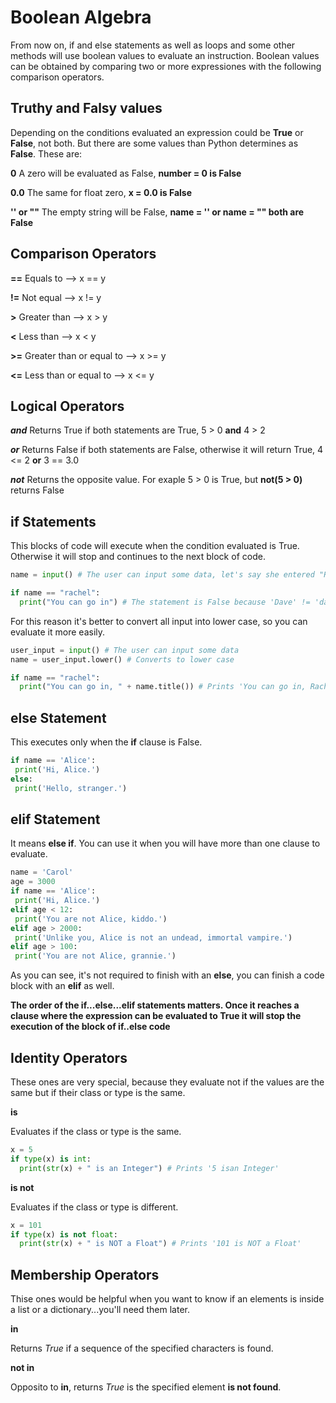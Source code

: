 # Boolean Algebra

From now on, if and else statements as well as loops and some other methods will use boolean values to evaluate an instruction. Boolean values can be obtained by comparing two or more expressiones with the following comparison operators.

## Truthy and Falsy values

Depending on the conditions evaluated an expression could be **True** or **False**, not both. But there are some values than Python determines as **False**. These are:

**0** A zero will be evaluated as False, **number = 0 is False**

**0.0** The same for float zero, **x = 0.0 is False**

**'' or ""** The empty string will be False, **name = '' or name = "" both are False**

## Comparison Operators

**==** Equals to -->  x == y

**!=** Not equal	--> x != y	

**>**	Greater than -->	x > y	

**<** Less than	--> x < y	

**>=** Greater than or equal to -->	x >= y	

**<=**	Less than or equal to	--> x <= y

## Logical Operators

_**and**_  Returns True if both statements are True, 5 > 0 **and** 4 > 2 

_**or**_  Returns False if both statements are False, otherwise it will return True, 4 <= 2 **or** 3 == 3.0

_**not**_  Returns the opposite value. For exaple 5 > 0 is True, but **not(5 > 0)** returns False

## if Statements

This blocks of code will execute when the condition evaluated is True. Otherwise it will stop and continues to the next block of code.

~~~python
name = input() # The user can input some data, let's say she entered "Rachel"

if name == "rachel":
  print("You can go in") # The statement is False because 'Dave' != 'dave'
~~~

For this reason it's better to convert all input into lower case, so you can evaluate it more easily.

~~~python
user_input = input() # The user can input some data
name = user_input.lower() # Converts to lower case

if name == "rachel":
  print("You can go in, " + name.title()) # Prints 'You can go in, Rachel"
~~~

## else Statement

This executes only when the **if** clause is False.

~~~python
if name == 'Alice':
 print('Hi, Alice.')
else:
 print('Hello, stranger.')
~~~

## elif Statement

It means **else if**. You can use it when you will have more than one clause to evaluate.

~~~python
name = 'Carol'
age = 3000
if name == 'Alice':
 print('Hi, Alice.')
elif age < 12:
 print('You are not Alice, kiddo.')
elif age > 2000:
 print('Unlike you, Alice is not an undead, immortal vampire.')
elif age > 100:
 print('You are not Alice, grannie.')
~~~

As you can see, it's not required to finish with an **else**, you can finish a code block with an **elif** as well.

**The order of the if...else...elif statements matters. Once it reaches a clause where the expression can be evaluated to True it will stop the execution of the block of if..else code**

## Identity Operators

These ones are very special, because they evaluate not if the values are the same but if their class or type is the same.

**is**

Evaluates if the class or type is the same.

~~~python
x = 5
if type(x) is int:
  print(str(x) + " is an Integer") # Prints '5 isan Integer'
~~~

**is not**

Evaluates if the class or type is different.

~~~python
x = 101
if type(x) is not float:
  print(str(x) + " is NOT a Float") # Prints '101 is NOT a Float'
~~~

## Membership Operators

Thise ones would be helpful when you want to know if an elements is inside a list or a dictionary...you'll need them later.

**in**

Returns *True* if a sequence of the specified characters is found.

**not in**

Opposito to **in**, returns *True* is the specified element **is not found**.
